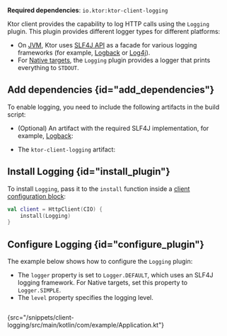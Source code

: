 [//]: # (title: Logging)

<microformat>
<p>
<b>Required dependencies</b>: <code>io.ktor:ktor-client-logging</code>
</p>
<var name="example_name" value="client-logging"/>
<include src="lib.xml" include-id="download_example"/>
</microformat>

Ktor client provides the capability to log HTTP calls using the `Logging` plugin.
This plugin provides different logger types for different platforms:
- On [JVM](http-client_engines.md#jvm), Ktor uses [SLF4J API](http://www.slf4j.org/) as a facade for various logging frameworks (for example, [Logback](https://logback.qos.ch/) or [Log4j](https://logging.apache.org/log4j)).
- For [Native targets](http-client_engines.md#native), the `Logging` plugin provides a logger that prints everything to `STDOUT`.


## Add dependencies {id="add_dependencies"}
To enable logging, you need to include the following artifacts in the build script:
* (Optional) An artifact with the required SLF4J implementation, for example, [Logback](https://logback.qos.ch/):
  <var name="group_id" value="ch.qos.logback"/>
  <var name="artifact_name" value="logback-classic"/>
  <var name="version" value="logback_version"/>
  <include src="lib.xml" include-id="add_artifact"/>
  
* The `ktor-client-logging` artifact:
  <var name="artifact_name" value="ktor-client-logging"/>
  <include src="lib.xml" include-id="add_ktor_artifact"/>
  

## Install Logging {id="install_plugin"}
To install `Logging`, pass it to the `install` function inside a [client configuration block](create-client.md#configure-client):
```kotlin
val client = HttpClient(CIO) {
    install(Logging)
}
```

## Configure Logging {id="configure_plugin"}

The example below shows how to configure the `Logging` plugin:
- The `logger` property is set to `Logger.DEFAULT`, which uses an SLF4J logging framework. For Native targets, set this property to `Logger.SIMPLE`.
- The `level` property specifies the logging level.

```kotlin
```
{src="/snippets/client-logging/src/main/kotlin/com/example/Application.kt"}
